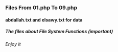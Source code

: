 ### Files From 01.php To 09.php 
#### abdallah.txt and elsawy.txt for data
##### The files about File System Functions (important)
###### Enjoy it
